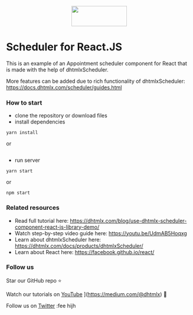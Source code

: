 <p align="center">
	<a href="https://dhtmlx.com/blog//">
		<img src="https://dhtmlx.github.io/react-widgets/static/logo_r.svg" width="150" height="55">
	</a>
</p>

Scheduler for React.JS
===================

This is an example of an Appointment scheduler component for React that is made with the help of dhtmlxScheduler. 

More features can be added due to rich functionality of dhtmlxScheduler: https://docs.dhtmlx.com/scheduler/guides.html

### How to start

 - clone the repository or download files
 - install dependencies
~~~
yarn install
~~~
or
~~~  
~~~

 - run server
~~~
yarn start
~~~
or
~~~
npm start
~~~

###  Related resources

- Read full tutorial here: https://dhtmlx.com/blog/use-dhtmlx-scheduler-component-react-js-library-demo/
- Watch step-by-step video guide here: https://youtu.be/UdmAB5Hoqxg
- Learn about dhtmlxScheduler here: https://dhtmlx.com/docs/products/dhtmlxScheduler/
- Learn about React here: https://facebook.github.io/react/

### Follow us

Star our GitHub repo :star:

Watch our tutorials on [YouTube](https://www.youtube.com/user/dhtmlx/videos) 
](https://medium.com/@dhtmlx) :newspaper:

Follow us on [Twitter](https://twitcom/dhtmlx) :fee
hijh
